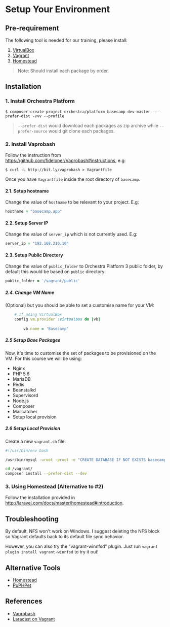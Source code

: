 # Setup Your Environment

## Pre-requirement

The following tool is needed for our training, please install:

1. [VirtualBox](https://www.virtualbox.org/)
2. [Vagrant](https://www.vagrantup.com/downloads.html)
3. [Homestead](http://laravel.com/docs/master/homestead)

> Note: Should install each package by order.

## Installation

### 1. Install Orchestra Platform

	$ composer create-project orchestra/platform basecamp dev-master ---prefer-dist -vvv --profile

> `--prefer-dist` would download each packages as zip archive while `--prefer-source` would git clone each packages.

### 2. Install Vaprobash

Follow the instruction from <https://github.com/fideloper/Vaprobash#instructions>, e.g:

	$ curl -L http://bit.ly/vaprobash > Vagrantfile

Once you have `Vagrantfile` inside the root directory of `basecamp`.

#### 2.1. Setup hostname

Change the value of `hostname` to be relevant to your project. E.g:	

```ruby
hostname = "basecamp.app"
```

#### 2.2. Setup Server IP

Change the value of `server_ip` which is not currently used. E.g:

```ruby
server_ip = "192.168.210.10"
```

#### 2.3. Setup Public Directory

Change the value of `public_folder` to Orchestra Platform 3 public folder, by default this would be based on `public` directory:

```ruby
public_folder = '/vagrant/public'
```

##### 2.4. Change VM Name

(Optional) but you should be able to set a customise name for your VM:

```ruby
	# If using VirtualBox
	config.vm.provider :virtualbox do |vb|
	
		vb.name = 'Basecamp'
```

##### 2.5 Setup Base Packages

Now, it's time to customise the set of packages to be provisioned on the VM. For this course we will be using:

* Nginx
* PHP 5.6
* MariaDB
* Redis
* Beanstalkd
* Supervisord
* Node.js
* Composer
* Mailcatcher
* Setup local provision
 
##### 2.6 Setup Local Provision

Create a new `vagrant.sh` file:

```bash
#!/usr/bin/env bash

/usr/bin/mysql -uroot -proot -e "CREATE DATABASE IF NOT EXISTS basecamp DEFAULT CHARACTER SET utf8 DEFAULT COLLATE utf8_general_ci;"

cd /vagrant/
composer install --prefer-dist --dev
```

### 3. Using Homestead (Alternative to #2)

Follow the installation provided in <http://laravel.com/docs/master/homestead#introduction>.


## Troubleshooting

By default, NFS won't work on Windows. I suggest deleting the  NFS block so Vagrant defaults back to its default file sync behavior.

However, you can also try the "vagrant-winnfsd" plugin. Just run `vagrant plugin install vagrant-winnfsd` to try it out!

## Alternative Tools

* [Homestead](http://laravel.com/docs/4.2/homestead)
* [PuPHPet](https://puphpet.com/)

## References

* [Vaprobash](https://github.com/fideloper/Vaprobash)
* [Laracast on Vagrant](https://laracasts.com/search?q=vagrant&q-where=lessons)
